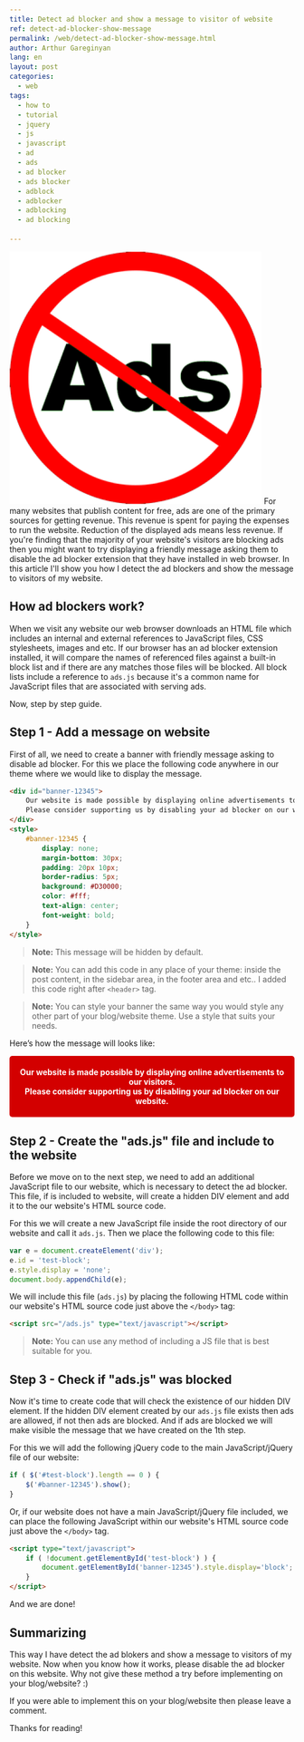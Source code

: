 ```yaml
---
title: Detect ad blocker and show a message to visitor of website
ref: detect-ad-blocker-show-message
permalink: /web/detect-ad-blocker-show-message.html
author: Arthur Gareginyan
lang: en
layout: post
categories:
  - web
tags:
  - how to
  - tutorial
  - jquery
  - js
  - javascript
  - ad
  - ads
  - ad blocker
  - ads blocker
  - adblock
  - adblocker
  - adblocking
  - ad blocking

---
```


![thumb](/images/articles/detect-ad-blocker-show-message/thumbnail.png)
For many websites that publish content for free, ads are one of the primary sources for getting revenue. This revenue is spent for paying the expenses to run the website. Reduction of the displayed ads means less revenue. If you're finding that the majority of your website's visitors are blocking ads then you might want to try displaying a friendly message asking them to disable the ad blocker extension that they have installed in web browser. In this article I'll show you how I detect the ad blockers and show the message to visitors of my website.


## How ad blockers work?

When we visit any website our web browser downloads an HTML file which includes an internal and external references to JavaScript files, CSS stylesheets, images and etc. If our browser has an ad blocker extension installed, it will compare the names of referenced files against a built-in block list and if there are any matches those files will be blocked. All block lists include a reference to `ads.js` because it's a common name for JavaScript files that are associated with serving ads.

Now, step by step guide.


## Step 1 - Add a message on website

First of all, we need to create a banner with friendly message asking to disable ad blocker. For this we place the following code anywhere in our theme where we would like to display the message.

```html
<div id="banner-12345">
	Our website is made possible by displaying online advertisements to our visitors.<br>
	Please consider supporting us by disabling your ad blocker on our website.
</div>
<style>
	#banner-12345 {
		display: none;
		margin-bottom: 30px;
		padding: 20px 10px;
		border-radius: 5px;
		background: #D30000;
		color: #fff;
		text-align: center;
		font-weight: bold;
	}
</style>
```

> **Note:** This message will be hidden by default.

> **Note:** You can add this code in any place of your theme: inside the post content, in the sidebar area, in the footer area and etc.. I added this code right after `<header>` tag.

> **Note:** You can style your banner the same way you would style any other part of your blog/website theme. Use a style that suits your needs.

Here’s how the message will looks like:

<div id="banner-839275452839">
	Our website is made possible by displaying online advertisements to our visitors.<br>
	Please consider supporting us by disabling your ad blocker on our website.
</div>
<style>
	#banner-839275452839 {
		margin-bottom: 30px;
		padding: 20px 10px;
		border-radius: 5px;
		background: #D30000;
		color: #fff;
		text-align: center;
		font-weight: bold;
	}
</style>


## Step 2 - Create the "ads.js" file and include to the website

Before we move on to the next step, we need to add an additional JavaScript file to our website, which is necessary to detect the ad blocker. This file, if is included to website, will create a hidden DIV element and add it to the our website's HTML source code.

For this we will create a new JavaScript file inside the root directory of our website and call it `ads.js`. Then we place the following code to this file:

```js
var e = document.createElement('div');
e.id = 'test-block';
e.style.display = 'none';
document.body.appendChild(e);
```

We will include this file (`ads.js`) by placing the following HTML code within our website's HTML source code just above the `</body>` tag:

```html
<script src="/ads.js" type="text/javascript"></script>
```

> **Note:** You can use any method of including a JS file that is best suitable for you.


## Step 3 - Check if "ads.js" was blocked

Now it's time to create code that will check the existence of our hidden DIV element. If the hidden DIV element created by our `ads.js` file exists then ads are allowed, if not then ads are blocked. And if ads are blocked we will make visible the message that we have created on the 1th step.

For this we will add the following jQuery code to the main JavaScript/jQuery file of our website:

```js
if ( $('#test-block').length == 0 ) {
    $('#banner-12345').show();
}
```

Or, if our website does not have a main JavaScript/jQuery file included, we can place the following JavaScript within our website's HTML source code just above the `</body>` tag.

```html
<script type="text/javascript">
	if ( !document.getElementById('test-block') ) {
	    document.getElementById('banner-12345').style.display='block';
	}
</script>
```


And we are done!


## Summarizing

This way I have detect the ad blokers and show a message to visitors of my website. Now when you know how it works, please disable the ad blocker on this website. Why not give these method a try before implementing on your blog/website? :)

If you were able to implement this on your blog/website then please leave a comment.

Thanks for reading!